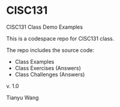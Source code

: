# CISC131
CISC131 Class Demo Examples

This is a codespace repo for CISC131 class. 

The repo includes the source code:
- Class Examples
- Class Exercises (Answers)
- Class Challenges (Answers)


v. 1.0

Tianyu Wang

